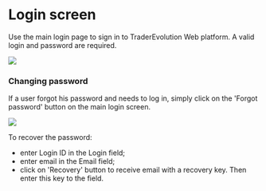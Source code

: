 # Login screen

Use the main login page to sign in to TraderEvolution Web platform. A valid login and password are required.

![](<../../.gitbook/assets/image (29).png>)

### &#xD;**Changing password** 

If a user forgot his password and needs to log in, simply click on the 'Forgot password' button on the main login screen.

![](<../../.gitbook/assets/screenshot\_1 (8).png>)

To recover the password:

* enter Login ID in the Login field;
* enter email in the Email field; 
* click on 'Recovery' button to receive email with a recovery key. Then enter this key to the field.

